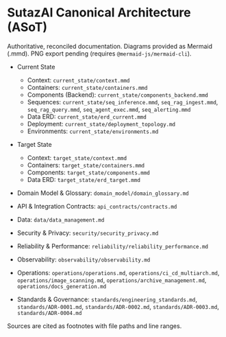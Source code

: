 # SutazAI Canonical Architecture (ASoT)

Authoritative, reconciled documentation. Diagrams provided as Mermaid (.mmd). PNG export pending (requires `@mermaid-js/mermaid-cli`).

- Current State
  - Context: `current_state/context.mmd`
  - Containers: `current_state/containers.mmd`
  - Components (Backend): `current_state/components_backend.mmd`
  - Sequences: `current_state/seq_inference.mmd`, `seq_rag_ingest.mmd`, `seq_rag_query.mmd`, `seq_agent_exec.mmd`, `seq_alerting.mmd`
  - Data ERD: `current_state/erd_current.mmd`
  - Deployment: `current_state/deployment_topology.md`
  - Environments: `current_state/environments.md`

- Target State
  - Context: `target_state/context.mmd`
  - Containers: `target_state/containers.mmd`
  - Components: `target_state/components.mmd`
  - Data ERD: `target_state/erd_target.mmd`

- Domain Model & Glossary: `domain_model/domain_glossary.md`
- API & Integration Contracts: `api_contracts/contracts.md`
- Data: `data/data_management.md`
- Security & Privacy: `security/security_privacy.md`
- Reliability & Performance: `reliability/reliability_performance.md`
- Observability: `observability/observability.md`
- Operations: `operations/operations.md`, `operations/ci_cd_multiarch.md`, `operations/image_scanning.md`, `operations/archive_management.md`, `operations/docs_generation.md`
- Standards & Governance: `standards/engineering_standards.md`, `standards/ADR-0001.md`, `standards/ADR-0002.md`, `standards/ADR-0003.md`, `standards/ADR-0004.md`

Sources are cited as footnotes with file paths and line ranges.
